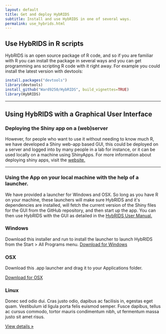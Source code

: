 ```yaml
---
layout: default
title: Get and deploy HybRIDS
subtitle: Install and use HybRIDS in one of several ways.
permalink: use_hybrids.html
---
```

## Use HybRIDS in R scripts
HybRIDS is an open source package of R code, and so if you are familiar with R you can install the package in several ways and you can get programming ans scripting R code with it right away. For example you could install the latest version with devtools:

```R
install.packages("devtools")
library(devtools)
install_github("Ward9250/HybRIDS", build_vignettes=TRUE)
library(HybRIDS)
```

-----

## Using HybRIDS with a Graphical User Interface

### Deploying the Shiny app on a (web)server
However, for people who want to use it without needing to know much R, we have developed a Shiny web-app based GUI, this could be deployed on a server and logged into by many people in a lab for instance, or it can be used locally on a machine using ShinyApps. For more information about deploying shiny apps, visit the [website.](http://shiny.rstudio.com)

-----

### Using the App on your local machine with the help of a launcher.
We have provided a launcher for Windows and OSX. So long as you have R on your machine, these launchers will make sure HybRIDS and it's dependencies are installed, will fetch the current version of the Shiny files for the GUI from the GitHub repository, and then start up the app. You can then use HybRIDS with the GUI as detailed in the [HybRIDS User Manual.]()

<div class="container">
      <!-- Example row of columns -->
      <div class="row">
        <div class="col-md-4">
          <h3>Windows</h3>
          Download this installer and run to install the launcher to launch HybRIDS from the Start > All Programs menu.
          <a class="btn btn-default" href="#" role="button">Download for Windows</a>
        </div>
        <div class="col-md-4">
          <h3>OSX</h3>
          Download this .app launcher and drag it to your Applications folder.
          <p><a class="btn btn-default" href="#" role="button">Download for OSX</a></p>
       </div>
        <div class="col-md-4">
          <h3>Linux</h3>
          Donec sed odio dui. Cras justo odio, dapibus ac facilisis in, egestas eget quam. Vestibulum id ligula porta felis euismod semper. Fusce dapibus, tellus ac cursus commodo, tortor mauris condimentum nibh, ut fermentum massa justo sit amet risus.
          <p><a class="btn btn-default" href="#" role="button">View details &raquo;</a></p>
        </div>
      </div>
</div>

